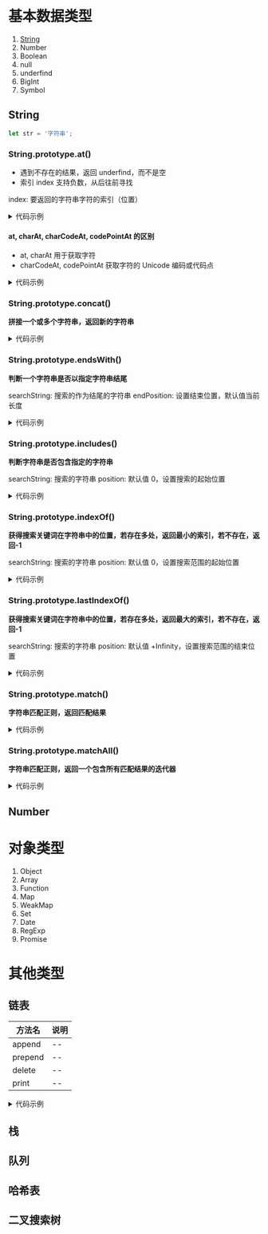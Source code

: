 # 基本数据类型

1. [String](#string)
2. Number
3. Boolean
4. null
5. underfind
6. BigInt
7. Symbol

## String

```js
let str = '字符串';
```

### String.prototype\.at()

- 遇到不存在的结果，返回 underfind，而不是空
- 索引 index 支持负数，从后往前寻找

index: 要返回的字符串字符的索引（位置）

<details>
  <summary>代码示例</summary>

```ts
interface String {
  at(index: number): string | underfind;
}

let str = '字符串';
str.at(0); // '字'
str.at(1); // '符'
str.at(2); // '串'
str.at(3); // underfind
str.at(-1); // '串'
str.at(-2); // '符'
str.at(-3); // '字'
str.at(-4); // underfind
```

</details>

#### at, charAt, charCodeAt, codePointAt 的区别

- at, charAt 用于获取字符
- charCodeAt, codePointAt 获取字符的 Unicode 编码或代码点

<details>
  <summary>代码示例</summary>

```js
let str = 'Hello';

// 返回指定位置的字符
str.at(1); // "e"
str.at(5); // underfind
str.at(-1); // "o"

// 返回指定位置的字符
str.charAt(1); // "e"
str.charAt(5); // ""
str.charAt(-1); // ""

// 返回指定位置字符的 Unicode 编码
str.charCodeAt(1); // 101
str.charCodeAt(5); // NaN
str.charCodeAt(-1); // NaN

let str = '𠮷';
str.charCodeAt(0); // 55362
str.charCodeAt(1); // 57271
str.codePointAt(0); // 134071
```

</details>

### String.prototype.concat()

**拼接一个或多个字符串，返回新的字符串**

<details>
  <summary>代码示例</summary>

```ts
interface String {
  concat(...args: string[]): string;
}

let str1 = '字符串1';
let str2 = '字符串2';
str1.concat(str2); // '字符串1字符串2'

''.concat(1, 2, 3, 4); // '1234'

// 类型不是字符串会进行类型转化，toString优先级大于valueOf
''.concat({ toString: () => 'toString', valueOf: () => 'valueOf' }); // toString
```

</details>

### String.prototype.endsWith()

**判断一个字符串是否以指定字符串结尾**

searchString: 搜索的作为结尾的字符串
endPosition: 设置结束位置，默认值当前长度

<details>
  <summary>代码示例</summary>

```ts
interface String {
  endsWith(searchString: string, endPosition?: number): boolean;
}

let str = 'Cats are the best!';

str.endsWith('best'); // false
str.endsWith('best!'); // true
str.endsWith('are', 8); // true
```

</details>

### String.prototype.includes()

**判断字符串是否包含指定的字符串**

searchString: 搜索的字符串
position: 默认值 0，设置搜索的起始位置

<details>
  <summary>代码示例</summary>

```ts
interface String {
  includes(searchString: string, position?: number): boolean;
}

let str = 'The quick brown fox jumps over the lazy dog.';

str.includes('fox'); // true
str.includes('box'); // false

str.includes('fox', 16); // true
str.includes('fox', 17); // false
```

</details>

### String.prototype.indexOf()

**获得搜索关键词在字符串中的位置，若存在多处，返回最小的索引，若不存在，返回-1**

searchString: 搜索的字符串
position: 默认值 0，设置搜索范围的起始位置

<details>
  <summary>代码示例</summary>

```ts
interface String {
  indexOf(searchString: string, position?: number): number;
}

let str = 'Brave new world';

str.indexOf('w'); // 8
str.indexOf('new'); // 6

str.indexOf('new', 6); // 6
str.indexOf('new', 7); // -1
```

</details>

### String.prototype.lastIndexOf()

**获得搜索关键词在字符串中的位置，若存在多处，返回最大的索引，若不存在，返回-1**

searchString: 搜索的字符串
position: 默认值 +Infinity，设置搜索范围的结束位置

<details>
  <summary>代码示例</summary>

```ts
interface String {
  lastIndexOf(searchString: string, position?: number): number;
}

let str = "I think Ruth's dog is cuter than your dog!";

str.lastIndexOf('dog'); // 38

str.lastIndexOf('dog', 38); // 38
str.lastIndexOf('dog', 37); // 15
```

</details>

### String.prototype.match()

**字符串匹配正则，返回匹配结果**

<details>
  <summary>代码示例</summary>

```ts
interface String {
  match(regexp: RegExp): array | null;
}

'abc'.match(/\d+/); // null
'111a222'.match(/\d+/); // ['111', index: 0, input: '111a222', groups: undefined]
'111a222'.match(/\d+/g); // ['111', '222']

'123+321'.match(/(?<num1>\d+)(?<operator>\+|\-|\*|\/)(?<num2>\d+)/); // groups: {num1: '123', operator: '+', num2: '321'}
```

</details>

### String.prototype.matchAll()

**字符串匹配正则，返回一个包含所有匹配结果的迭代器**

<details>
  <summary>代码示例</summary>

```ts
interface String {
  matchAll(regexp: RegExp): IterableIterator<RegExpMatchArray>;
}
interface String {
  matchAll(regexp: regexp): array | null;
}

'1,2,3,4'.matchAll(/\d+/g); // RegExpStringIterator {}
```

</details>

## Number

# 对象类型

1. Object
2. Array
3. Function
4. Map
5. WeakMap
6. Set
7. Date
8. RegExp
9. Promise

# 其他类型

## 链表

| 方法名  | 说明 |
| ------- | ---- |
| append  | --   |
| prepend | --   |
| delete  | --   |
| print   | --   |

<details>
  <summary>代码示例</summary>

```js
class Node {
  constructor(value) {
    this.value = value;
    this.next = null;
  }
}

class LinkedList {
  constructor() {
    this.head = null;
  }

  append(value) {
    const newNode = new Node(value);
    if (!this.head) {
      this.head = newNode;
      return;
    }
    let current = this.head;
    while (current.next) {
      current = current.next;
    }
    current.next = newNode;
  }

  prepend(value) {
    const newNode = new Node(value);
    newNode.next = this.head;
    this.head = newNode;
  }

  delete(value) {
    if (!this.head) return;
    if (this.head.value === value) {
      this.head = this.head.next;
      return;
    }
    let current = this.head;
    while (current.next && current.next.value !== value) {
      current = current.next;
    }
    if (current.next) {
      current.next = current.next.next;
    }
  }

  print() {
    let current = this.head;
    let output = '';
    while (current) {
      output += `${current.value} -> `;
      current = current.next;
    }
    console.log(output + 'null');
  }
}
```

</details>

## 栈

## 队列

## 哈希表

## 二叉搜索树
